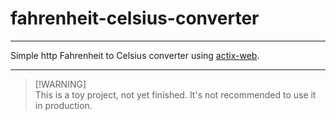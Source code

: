 # fahrenheit-celsius-converter

---

Simple http Fahrenheit to Celsius converter using [actix-web](https://actix.rs/).


---

> [!WARNING]\
> This is a toy project, not yet finished. It's not recommended to use it in production.